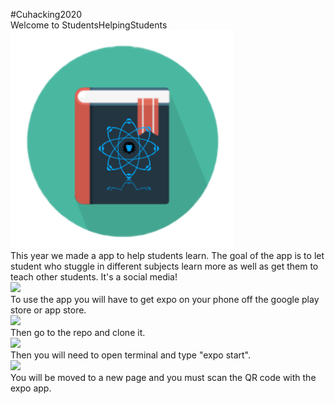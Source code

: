 #Cuhacking2020
<br>
Welcome to StudentsHelpingStudents
<br>
<img src="images/logo.png">
<br>
This year we made a app to help students learn. The goal of the app is to let student who stuggle in different subjects learn more as well as get them to teach other students. It's a social media!
<br>
<img src="image/1.png">
<br>
To use the app you will have to get expo on your phone off the google play store or app store.
<br>
<img src="image/2.png">
<br>
Then go to the repo and clone it.
<br>
<img src="image/3.png">
<br>
Then you will need to open terminal and type "expo start".
<br>
<img src="image/4.png">
<br>
You will be moved to a new page and you must scan the QR code with the expo app.
<br>
